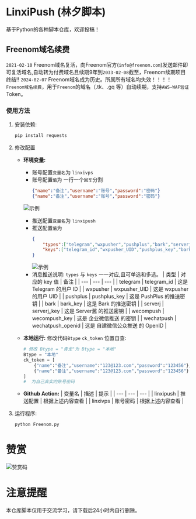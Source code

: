 # LinxiPush (林夕脚本)

基于Python的各种脚本仓库，欢迎投稿！

## Freenom域名续费
`2021-02-10` Freenom域名复活，向Freenom官方(`info@freenom.com`)发送邮件即可复活域名,自动转为付费域名且续期9年到`2033-02-08`截至，Freenom续期项目终结!!
`2024-02-07` Freenom域名成为历史。所属所有域名均失效！！！！
`Freenom域名续费`，用于`Freenom`的域名（.tk、.gq 等）自动续期，支持`AWS-WAF验证`Token。

### 使用方法

1. 安装依赖:

    ```bash
    pip install requests
    ```

2. 修改配置
   - **环境变量:**
       - 账号配置`变量名`为 `linxivps`
       - 账号配置`值`为 一行一个`回车`分割
         ```json
         {"name":"备注","username":"账号","password":"密码"}
         {"name":"备注","username":"账号","password":"密码"}
         ```
        ![示例](https://github.com/linxi-520/LinxiPush/blob/main/img/user.png)
       - 推送配置`变量名`为 `linxipush`
       - 推送配置`值`为 
         ```json
         {
             "types":["telegram","wxpusher","pushplus","bark","serverj","wecompush","wechatpush"],
             "keys":["telegram_id","wxpusher_UID","pushplus_key","bark_key","serverj_key","wecompush_key","wechatpush_openid"]
         }
         ```
         ![示例](https://github.com/linxi-520/LinxiPush/blob/main/img/push.png)
       - 消息推送说明: `types` 与 `keys` 一一对应,且可单选和多选。
            | 类型 | 对应的 key 值 | 备注 |
            | --- | --- | --- |
            | telegram | telegram_id | 这是 Telegram 的用户 ID |
            | wxpusher | wxpusher_UID | 这是 wxpusher 的用户 UID |
            | pushplus | pushplus_key | 这是 PushPlus 的推送密钥 |
            | bark | bark_key | 这是 Bark 的推送密钥 |
            | serverj | serverj_key | 这是 Server酱 的推送密钥 |
            | wecompush | wecompush_key | 这是 企业微信推送 的密钥 |
            | wechatpush | wechatpush_openid | 这是 自建微信公众推送 的 OpenID |

   - **本地运行:**
       修改代码`Btype` `ck_token` 位置自查:
       ```python
       # 修改 Btype = "青龙"为 Btype = "本地"
       Btype = "本地"
       ck_token = [
           {"name":"备注","username":"123@123.com","password":"123456"},
           {"name":"备注","username":"123@123.com","password":"123456"}
       ]
       #  为自己真实的账号密码
       ```
    - **Github Action:**
        | 变量名 | 描述 | 提示 |
        | --- | --- | --- |
        | linxipush | 推送配置 | 根据上述内容查看 |
        | linxivps | 账号密码 | 根据上述内容查看 |
3. 运行程序:

    ```bash
    python Freenom.py
    ```

# 赞赏
![赞赏码](https://github.com/linxi-520/LinxiPush/blob/main/img/yzsm.png)

# 注意提醒
本仓库脚本仅用于交流学习，请下载后24小时内自行删除。
